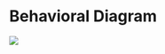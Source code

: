 # Behavioral Diagram
![](https://user-images.githubusercontent.com/39693903/114682195-7e6b1180-9d2c-11eb-9537-9a178b7f62bc.jpg)

